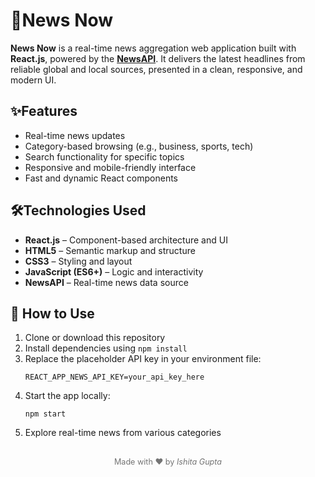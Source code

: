 <h1>📰News Now</h1>
<p>
  <strong>News Now</strong> is a real-time news aggregation web application built with <strong>React.js</strong>, powered by the <a href="https://newsapi.org" target="_blank"><strong>NewsAPI</strong></a>.
  It delivers the latest headlines from reliable global and local sources, presented in a clean, responsive, and modern UI.
</p>


<h2>✨Features</h2>
<ul>
  <li>Real-time news updates</li>
  <li>Category-based browsing (e.g., business, sports, tech)</li>
  <li>Search functionality for specific topics</li>
  <li>Responsive and mobile-friendly interface</li>
  <li>Fast and dynamic React components</li>
</ul>


<h2>🛠️Technologies Used</h2>
<ul>
  <li><strong>React.js</strong> – Component-based architecture and UI</li>
  <li><strong>HTML5</strong> – Semantic markup and structure</li>
  <li><strong>CSS3</strong> – Styling and layout</li>
  <li><strong>JavaScript (ES6+)</strong> – Logic and interactivity</li>
  <li><strong>NewsAPI</strong> – Real-time news data source</li>
</ul>

<h2>🚀 How to Use</h2>
<ol>
  <li>Clone or download this repository</li>
  <li>Install dependencies using <code>npm install</code></li>
  <li>Replace the placeholder API key in your environment file:
    <pre><code>REACT_APP_NEWS_API_KEY=your_api_key_here</code></pre>
  </li>
  <li>Start the app locally:
    <pre><code>npm start</code></pre>
  </li>
  <li>Explore real-time news from various categories</li>
</ol>

<br>
<div align="center" style="font-size: 0.9em; opacity: 0.6;">
  Made with ❤️ by <em>Ishita Gupta</em>
</div>
